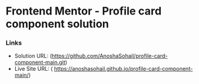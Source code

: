 # Frontend Mentor - Profile card component solution

### Links

- Solution URL: (https://github.com/AnoshaSohail/profile-card-component-main.git)
- Live Site URL: ( https://anoshasohail.github.io/profile-card-component-main/)


